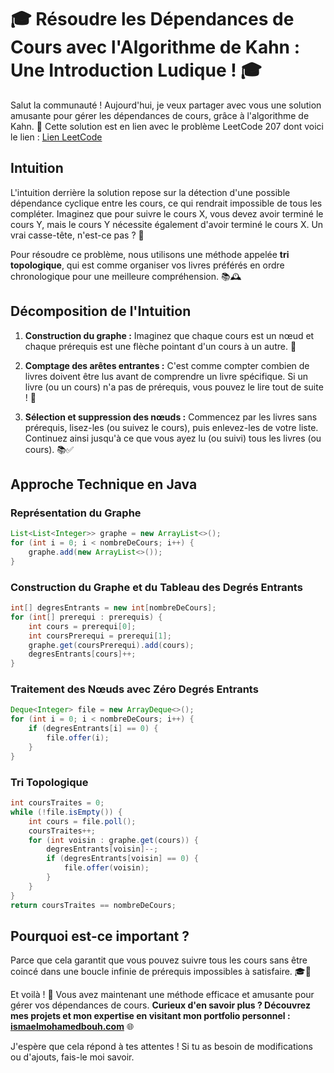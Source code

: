 # 🎓 Résoudre les Dépendances de Cours avec l'Algorithme de Kahn : Une Introduction Ludique ! 🎓

Salut la communauté ! Aujourd'hui, je veux partager avec vous une solution amusante pour gérer les dépendances de cours, grâce à l'algorithme de Kahn. 🎉 Cette solution est en lien avec le problème LeetCode 207 dont voici le lien : [Lien LeetCode](https://leetcode.com/problems/course-schedule/description/)

## Intuition

L'intuition derrière la solution repose sur la détection d'une possible dépendance cyclique entre les cours, ce qui rendrait impossible de tous les compléter. Imaginez que pour suivre le cours X, vous devez avoir terminé le cours Y, mais le cours Y nécessite également d'avoir terminé le cours X. Un vrai casse-tête, n'est-ce pas ? 🤯

Pour résoudre ce problème, nous utilisons une méthode appelée **tri topologique**, qui est comme organiser vos livres préférés en ordre chronologique pour une meilleure compréhension. 📚🕰️

## Décomposition de l'Intuition

1. **Construction du graphe :** Imaginez que chaque cours est un nœud et chaque prérequis est une flèche pointant d'un cours à un autre. 🎯
   
2. **Comptage des arêtes entrantes :** C'est comme compter combien de livres doivent être lus avant de comprendre un livre spécifique. Si un livre (ou un cours) n'a pas de prérequis, vous pouvez le lire tout de suite ! 📖

3. **Sélection et suppression des nœuds :** Commencez par les livres sans prérequis, lisez-les (ou suivez le cours), puis enlevez-les de votre liste. Continuez ainsi jusqu'à ce que vous ayez lu (ou suivi) tous les livres (ou cours). 📚✅

## Approche Technique en Java

### Représentation du Graphe

```java
List<List<Integer>> graphe = new ArrayList<>();
for (int i = 0; i < nombreDeCours; i++) {
    graphe.add(new ArrayList<>());
}
```

### Construction du Graphe et du Tableau des Degrés Entrants

```java
int[] degresEntrants = new int[nombreDeCours];
for (int[] prerequi : prerequis) {
    int cours = prerequi[0];
    int coursPrerequi = prerequi[1];
    graphe.get(coursPrerequi).add(cours);
    degresEntrants[cours]++;
}
```

### Traitement des Nœuds avec Zéro Degrés Entrants

```java
Deque<Integer> file = new ArrayDeque<>();
for (int i = 0; i < nombreDeCours; i++) {
    if (degresEntrants[i] == 0) {
        file.offer(i);
    }
}
```

### Tri Topologique

```java
int coursTraites = 0;
while (!file.isEmpty()) {
    int cours = file.poll();
    coursTraites++;
    for (int voisin : graphe.get(cours)) {
        degresEntrants[voisin]--;
        if (degresEntrants[voisin] == 0) {
            file.offer(voisin);
        }
    }
}
return coursTraites == nombreDeCours;
```


## Pourquoi est-ce important ?

Parce que cela garantit que vous pouvez suivre tous les cours sans être coincé dans une boucle infinie de prérequis impossibles à satisfaire. 🎓🚀

Et voilà ! 🎉 Vous avez maintenant une méthode efficace et amusante pour gérer vos dépendances de cours. **Curieux d'en savoir plus ? Découvrez mes projets et mon expertise en visitant mon portfolio personnel : [ismaelmohamedbouh.com](https://www.ismaelmohamedbouh.com/)** 🌐

J'espère que cela répond à tes attentes ! Si tu as besoin de modifications ou d'ajouts, fais-le moi savoir.